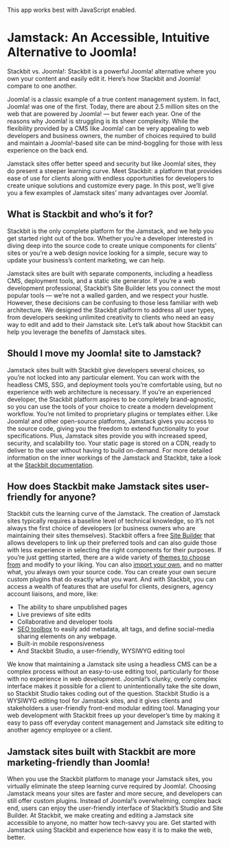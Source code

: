 This app works best with JavaScript enabled.



# Jamstack: An Accessible, Intuitive Alternative to Joomla!

Stackbit vs. Joomla!: Stackbit is a powerful Joomla! alternative where you own your content and easily edit it. Here’s how Stackbit and Joomla! compare to one another.

Joomla! is a classic example of a true content management system. In fact, Joomla! was one of the first. Today, there are about 2.5 million sites on the web that are powered by Joomla! — but fewer each year. One of the reasons why Joomla! is struggling is its sheer complexity. While the flexibility provided by a CMS like Joomla! can be very appealing to web developers and business owners, the number of choices required to build and maintain a Joomla!-based site can be mind-boggling for those with less experience on the back end.

Jamstack sites offer better speed and security but like Joomla! sites, they do present a steeper learning curve. Meet Stackbit: a platform that provides ease of use for clients along with endless opportunities for developers to create unique solutions and customize every page. In this post, we’ll give you a few examples of Jamstack sites’ many advantages over Joomla!.

## What is Stackbit and who’s it for? 

Stackbit is the only complete platform for the Jamstack, and we help you get started right out of the box. Whether you’re a developer interested in diving deep into the source code to create unique components for clients’ sites or you’re a web design novice looking for a simple, secure way to update your business’s content marketing, we can help.

Jamstack sites are built with separate components, including a headless CMS, deployment tools, and a static site generator. If you’re a web development professional, Stackbit’s Site Builder lets you connect the most popular tools — we’re not a walled garden, and we respect your hustle. However, these decisions can be confusing to those less familiar with web architecture. We designed the Stackbit platform to address all user types, from developers seeking unlimited creativity to clients who need an easy way to edit and add to their Jamstack site. Let’s talk about how Stackbit can help you leverage the benefits of Jamstack sites.

## Should I move my Joomla! site to Jamstack?

Jamstack sites built with Stackbit give developers several choices, so you’re not locked into any particular element. You can work with the headless CMS, SSG, and deployment tools you’re comfortable using, but no experience with web architecture is necessary. If you’re an experienced developer, the Stackbit platform aspires to be completely brand-agnostic, so you can use the tools of your choice to create a modern development workflow. You’re not limited to proprietary plugins or templates either. Like Joomla! and other open-source platforms, Jamstack gives you access to the source code, giving you the freedom to extend functionality to your specifications. Plus, Jamstack sites provide you with increased speed, security, and scalability too. Your static page is stored on a CDN, ready to deliver to the user without having to build on-demand. For more detailed information on the inner workings of the Jamstack and Stackbit, take a look at the [Stackbit documentation](https://www.stackbit.com/docs/).

## How does Stackbit make Jamstack sites user-friendly for anyone?

Stackbit cuts the learning curve of the Jamstack. The creation of Jamstack sites typically requires a baseline level of technical knowledge, so it’s not always the first choice of developers (or business owners who are maintaining their sites themselves). Stackbit offers a free [Site Builder](https://www.stackbit.com/create) that allows developers to link up their preferred tools and can also guide those with less experience in selecting the right components for their purposes. If you’re just getting started, there are a wide variety of [themes to choose from](http://jamstackthemes.dev/?utm_source=stackbit.com&utm_medium=article&utm_campaign=alternative-to-joomla) and modify to your liking. You can also [import your own](https://app.stackbit.com/import), and no matter what, you always own your source code. You can create your own secure custom plugins that do exactly what you want. And with Stackbit, you can access a wealth of features that are useful for clients, designers, agency account liaisons, and more, like:

- The ability to share unpublished pages
- Live previews of site edits
- Collaborative and developer tools
- [SEO toolbox](https://www.stackbit.com/blog/seo-tools/) to easily add metadata, alt tags, and define social-media sharing elements on any webpage.
- Built-in mobile responsiveness
- And Stackbit Studio, a user-friendly, WYSIWYG editing tool

We know that maintaining a Jamstack site using a headless CMS can be a complex process without an easy-to-use editing tool, particularly for those with no experience in web development. Joomla!’s clunky, overly complex interface makes it possible for a client to unintentionally take the site down, so Stackbit Studio takes coding out of the question. Stackbit Studio is a WYSIWYG editing tool for Jamstack sites, and it gives clients and stakeholders a user-friendly front-end modular editing tool. Managing your web development with Stackbit frees up your developer’s time by making it easy to pass off everyday content management and Jamstack site editing to another agency employee or a client.

## Jamstack sites built with Stackbit are more marketing-friendly than Joomla!

When you use the Stackbit platform to manage your Jamstack sites, you virtually eliminate the steep learning curve required by Joomla!. Choosing Jamstack means your sites are faster and more secure, and developers can still offer custom plugins. Instead of Joomla!’s overwhelming, complex back end, users can enjoy the user-friendly interface of Stackbit’s Studio and Site Builder. At Stackbit, we make creating and editing a Jamstack site accessible to anyone, no matter how tech-savvy you are. Get started with Jamstack using Stackbit and experience how easy it is to make the web, better.
